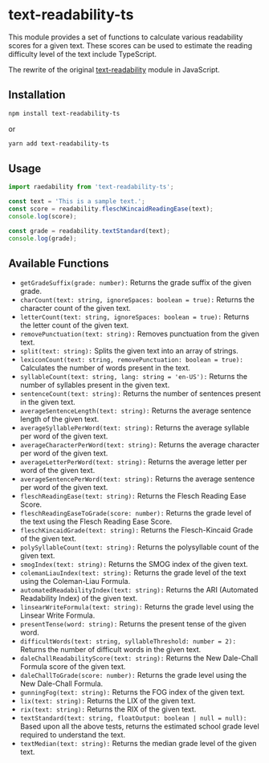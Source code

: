 # text-readability-ts
This module provides a set of functions to calculate various readability scores for a given text. These scores can be used to estimate the reading difficulty level of the text include TypeScript.

The rewrite of the original [text-readability](https://github.com/clearnote01/readability) module in JavaScript.

## Installation
```bash
npm install text-readability-ts
```
or
```bash
yarn add text-readability-ts
```

## Usage
```typescript
import raedability from 'text-readability-ts';

const text = 'This is a sample text.';
const score = readability.fleschKincaidReadingEase(text);
console.log(score);

const grade = readability.textStandard(text);
console.log(grade);
```

## Available Functions
- `getGradeSuffix(grade: number):` Returns the grade suffix of the given grade.
- `charCount(text: string, ignoreSpaces: boolean = true):` Returns the character count of the given text.
- `letterCount(text: string, ignoreSpaces: boolean = true):` Returns the letter count of the given text.
- `removePunctuation(text: string):` Removes punctuation from the given text.
- `split(text: string):` Splits the given text into an array of strings.
- `lexiconCount(text: string, removePunctuation: boolean = true):` Calculates the number of words present in the text.
- `syllableCount(text: string, lang: string = 'en-US'):` Returns the number of syllables present in the given text.
- `sentenceCount(text: string):` Returns the number of sentences present in the given text.
- `averageSentenceLength(text: string):` Returns the average sentence length of the given text.
- `averageSyllablePerWord(text: string):` Returns the average syllable per word of the given text.
- `averageCharacterPerWord(text: string):` Returns the average character per word of the given text.
- `averageLetterPerWord(text: string):` Returns the average letter per word of the given text.
- `averageSentencePerWord(text: string):` Returns the average sentence per word of the given text.
- `fleschReadingEase(text: string):` Returns the Flesch Reading Ease Score.
- `fleschReadingEaseToGrade(score: number):` Returns the grade level of the text using the Flesch Reading Ease Score.
- `fleschKincaidGrade(text: string):` Returns the Flesch-Kincaid Grade of the given text.
- `polySyllableCount(text: string):` Returns the polysyllable count of the given text.
- `smogIndex(text: string):` Returns the SMOG index of the given text.
- `colemanLiauIndex(text: string):` Returns the grade level of the text using the Coleman-Liau Formula.
- `automatedReadabilityIndex(text: string):` Returns the ARI (Automated Readability Index) of the given text.
- `linsearWriteFormula(text: string):` Returns the grade level using the Linsear Write Formula.
- `presentTense(word: string):` Returns the present tense of the given word.
- `difficultWords(text: string, syllableThreshold: number = 2):` Returns the number of difficult words in the given text.
- `daleChallReadabilityScore(text: string):` Returns the New Dale-Chall Formula score of the given text.
- `daleChallToGrade(score: number):` Returns the grade level using the New Dale-Chall Formula.
- `gunningFog(text: string):` Returns the FOG index of the given text.
- `lix(text: string):` Returns the LIX of the given text.
- `rix(text: string):` Returns the RIX of the given text.
- `textStandard(text: string, floatOutput: boolean | null = null):` Based upon all the above tests, returns the estimated school grade level required to understand the text.
- `textMedian(text: string):` Returns the median grade level of the given text.
